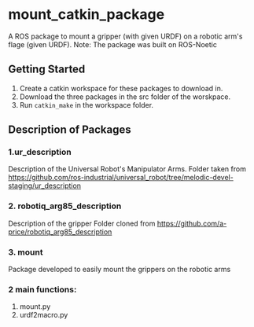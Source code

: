 # mount_catkin_package
A ROS package to mount a gripper (with given URDF) on a robotic arm's flage (given URDF). 
Note: The package was built on ROS-Noetic

## Getting Started
1. Create a catkin workspace for these packages to download in.
2. Download the three packages in the src folder of the worskpace.
3. Run `catkin_make` in the workspace folder.

## Description of Packages
### 1.ur_description
Description of the Universal Robot's Manipulator Arms.
Folder taken from https://github.com/ros-industrial/universal_robot/tree/melodic-devel-staging/ur_description
### 2. robotiq_arg85_description
Description of the gripper
Folder cloned from https://github.com/a-price/robotiq_arg85_description
### 3. mount
Package developed to easily mount the grippers on the robotic arms

### 2 main functions:
1. mount.py
2. urdf2macro.py

